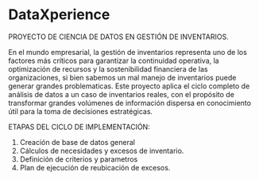 # DataXperience
PROYECTO DE CIENCIA DE DATOS EN GESTIÓN DE INVENTARIOS.

En el mundo empresarial, la gestión de inventarios representa uno de los factores más críticos para garantizar la continuidad operativa, la optimización de recursos y la sostenibilidad financiera de las organizaciones, si bien sabemos un mal manejo de inventarios puede generar grandes problematicas.
Este proyecto aplica el ciclo completo de análisis de datos a un caso de inventarios reales, con el propósito de transformar grandes volúmenes de información dispersa en conocimiento útil para la toma de decisiones estratégicas.

ETAPAS DEL CICLO DE IMPLEMENTACIÓN:
1. Creación de base de datos general
2. Cálculos de necesidades y excesos de inventario.
3. Definición de criterios y parametros
4. Plan de ejecución de reubicación de excesos.
